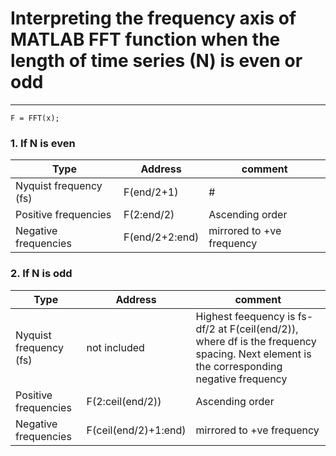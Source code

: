 # Interpreting the frequency axis of MATLAB FFT function when the length of time series (N) is even or odd
------------------------------

`F = FFT(x);`

### 1. If N is even
| Type | Address | comment
|--|--|--|
| Nyquist frequency (fs) | F(end/2+1) | #
| Positive frequencies | F(2:end/2) | Ascending order
| Negative frequencies | F(end/2+2:end) | mirrored to +ve frequency


### 2. If N is odd
| Type | Address | comment
|--|--|--|
| Nyquist frequency (fs) | not included | Highest feequency is fs-df/2 at F(ceil(end/2)), where df is the frequency spacing. Next element is the corresponding negative frequency
| Positive frequencies | F(2:ceil(end/2)) | Ascending order
| Negative frequencies | F(ceil(end/2)+1:end) | mirrored to +ve frequency

